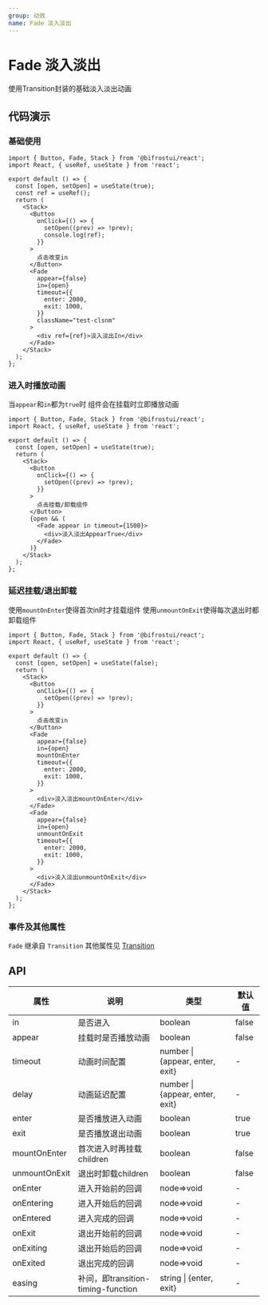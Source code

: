 ```yaml
---
group: 动效
name: Fade 淡入淡出
---
```


# Fade 淡入淡出

使用Transition封装的基础淡入淡出动画

## 代码演示

### 基础使用

```tsx
import { Button, Fade, Stack } from '@bifrostui/react';
import React, { useRef, useState } from 'react';

export default () => {
  const [open, setOpen] = useState(true);
  const ref = useRef();
  return (
    <Stack>
      <Button
        onClick={() => {
          setOpen((prev) => !prev);
          console.log(ref);
        }}
      >
        点击改变in
      </Button>
      <Fade
        appear={false}
        in={open}
        timeout={{
          enter: 2000,
          exit: 1000,
        }}
        className="test-clsnm"
      >
        <div ref={ref}>淡入淡出In</div>
      </Fade>
    </Stack>
  );
};
```

### 进入时播放动画

当`appear`和`in`都为`true`时
组件会在挂载时立即播放动画

```tsx
import { Button, Fade, Stack } from '@bifrostui/react';
import React, { useRef, useState } from 'react';

export default () => {
  const [open, setOpen] = useState(true);
  return (
    <Stack>
      <Button
        onClick={() => {
          setOpen((prev) => !prev);
        }}
      >
        点击挂载/卸载组件
      </Button>
      {open && (
        <Fade appear in timeout={1500}>
          <div>淡入淡出AppearTrue</div>
        </Fade>
      )}
    </Stack>
  );
};
```

### 延迟挂载/退出卸载

使用`mountOnEnter`使得首次in时才挂载组件
使用`unmountOnExit`使得每次退出时都卸载组件

```tsx
import { Button, Fade, Stack } from '@bifrostui/react';
import React, { useRef, useState } from 'react';

export default () => {
  const [open, setOpen] = useState(false);
  return (
    <Stack>
      <Button
        onClick={() => {
          setOpen((prev) => !prev);
        }}
      >
        点击改变in
      </Button>
      <Fade
        appear={false}
        in={open}
        mountOnEnter
        timeout={{
          enter: 2000,
          exit: 1000,
        }}
      >
        <div>淡入淡出mountOnEnter</div>
      </Fade>
      <Fade
        appear={false}
        in={open}
        unmountOnExit
        timeout={{
          enter: 2000,
          exit: 1000,
        }}
      >
        <div>淡入淡出unmountOnExit</div>
      </Fade>
    </Stack>
  );
};
```

### 事件及其他属性

`Fade` 继承自 `Transition` 其他属性见 [Transition](/cores/transition)

## API

| 属性          | 说明                               | 类型                            | 默认值 |
| ------------- | ---------------------------------- | ------------------------------- | ------ |
| in            | 是否进入                           | boolean                         | false  |
| appear        | 挂载时是否播放动画                 | boolean                         | false  |
| timeout       | 动画时间配置                       | number \| {appear, enter, exit} | -      |
| delay         | 动画延迟配置                       | number \| {appear, enter, exit} | -      |
| enter         | 是否播放进入动画                   | boolean                         | true   |
| exit          | 是否播放退出动画                   | boolean                         | true   |
| mountOnEnter  | 首次进入时再挂载children           | boolean                         | false  |
| unmountOnExit | 退出时卸载children                 | boolean                         | false  |
| onEnter       | 进入开始前的回调                   | node=>void                      | -      |
| onEntering    | 进入开始后的回调                   | node=>void                      | -      |
| onEntered     | 进入完成的回调                     | node=>void                      | -      |
| onExit        | 退出开始前的回调                   | node=>void                      | -      |
| onExiting     | 退出开始后的回调                   | node=>void                      | -      |
| onExited      | 退出完成的回调                     | node=>void                      | -      |
| easing        | 补间，即transition-timing-function | string \| {enter, exit}         | -      |
